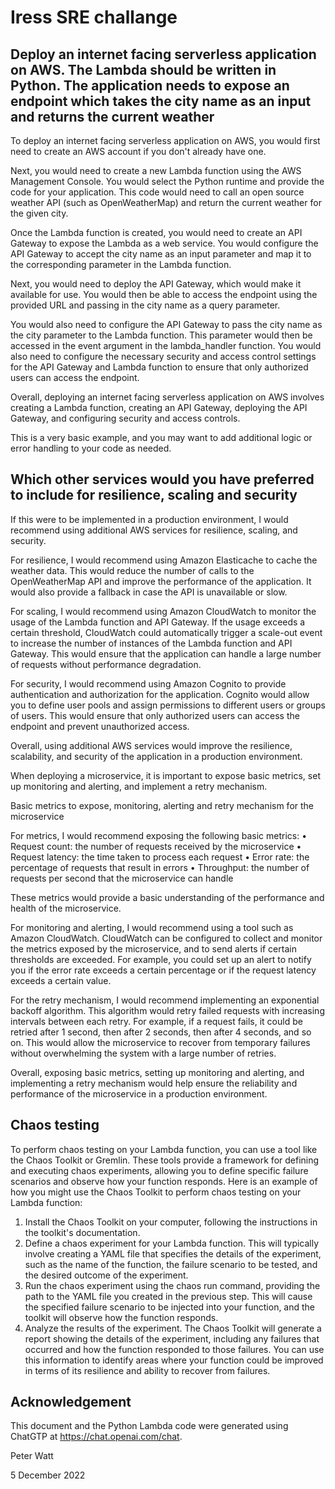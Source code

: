 # Iress SRE challange
## Deploy an internet facing serverless application on AWS. The Lambda should be written in Python. The application needs to expose an endpoint which takes the city name as an input and returns the current weather

To deploy an internet facing serverless application on AWS, you would first need to create an AWS account if you don't already have one.

Next, you would need to create a new Lambda function using the AWS Management Console. You would select the Python runtime and provide the code for your application. This code would need to call an open source weather API (such as OpenWeatherMap) and return the current weather for the given city.

Once the Lambda function is created, you would need to create an API Gateway to expose the Lambda as a web service. You would configure the API Gateway to accept the city name as an input parameter and map it to the corresponding parameter in the Lambda function.

Next, you would need to deploy the API Gateway, which would make it available for use. You would then be able to access the endpoint using the provided URL and passing in the city name as a query parameter.

You would also need to configure the API Gateway to pass the city name as the city parameter to the Lambda function. This parameter would then be accessed in the event argument in the lambda_handler function.
You would also need to configure the necessary security and access control settings for the API Gateway and Lambda function to ensure that only authorized users can access the endpoint.

Overall, deploying an internet facing serverless application on AWS involves creating a Lambda function, creating an API Gateway, deploying the API Gateway, and configuring security and access controls.


This is a very basic example, and you may want to add additional logic or error handling to your code as needed.

## Which other services would you have preferred to include for resilience, scaling and security

If this were to be implemented in a production environment, I would recommend using additional AWS services for resilience, scaling, and security.

For resilience, I would recommend using Amazon Elasticache to cache the weather data. This would reduce the number of calls to the OpenWeatherMap API and improve the performance of the application. It would also provide a fallback in case the API is unavailable or slow.

For scaling, I would recommend using Amazon CloudWatch to monitor the usage of the Lambda function and API Gateway. If the usage exceeds a certain threshold, CloudWatch could automatically trigger a scale-out event to increase the number of instances of the Lambda function and API Gateway. This would ensure that the application can handle a large number of requests without performance degradation.

For security, I would recommend using Amazon Cognito to provide authentication and authorization for the application. Cognito would allow you to define user pools and assign permissions to different users or groups of users. This would ensure that only authorized users can access the endpoint and prevent unauthorized access.

Overall, using additional AWS services would improve the resilience, scalability, and security of the application in a production environment.

When deploying a microservice, it is important to expose basic metrics, set up monitoring and alerting, and implement a retry mechanism.

Basic metrics to expose, monitoring, alerting and retry mechanism for the microservice

For metrics, I would recommend exposing the following basic metrics:
•	Request count: the number of requests received by the microservice
•	Request latency: the time taken to process each request
•	Error rate: the percentage of requests that result in errors
•	Throughput: the number of requests per second that the microservice can handle

These metrics would provide a basic understanding of the performance and health of the microservice.

For monitoring and alerting, I would recommend using a tool such as Amazon CloudWatch. CloudWatch can be configured to collect and monitor the metrics exposed by the microservice, and to send alerts if certain thresholds are exceeded. For example, you could set up an alert to notify you if the error rate exceeds a certain percentage or if the request latency exceeds a certain value.

For the retry mechanism, I would recommend implementing an exponential backoff algorithm. This algorithm would retry failed requests with increasing intervals between each retry. For example, if a request fails, it could be retried after 1 second, then after 2 seconds, then after 4 seconds, and so on. This would allow the microservice to recover from temporary failures without overwhelming the system with a large number of retries.

Overall, exposing basic metrics, setting up monitoring and alerting, and implementing a retry mechanism would help ensure the reliability and performance of the microservice in a production environment.
## Chaos testing
To perform chaos testing on your Lambda function, you can use a tool like the Chaos Toolkit or Gremlin. These tools provide a framework for defining and executing chaos experiments, allowing you to define specific failure scenarios and observe how your function responds.
Here is an example of how you might use the Chaos Toolkit to perform chaos testing on your Lambda function:
1.	Install the Chaos Toolkit on your computer, following the instructions in the toolkit's documentation.
2.	Define a chaos experiment for your Lambda function. This will typically involve creating a YAML file that specifies the details of the experiment, such as the name of the function, the failure scenario to be tested, and the desired outcome of the experiment.
3.	Run the chaos experiment using the chaos run command, providing the path to the YAML file you created in the previous step. This will cause the specified failure scenario to be injected into your function, and the toolkit will observe how the function responds.
4.	Analyze the results of the experiment. The Chaos Toolkit will generate a report showing the details of the experiment, including any failures that occurred and how the function responded to those failures. You can use this information to identify areas where your function could be improved in terms of its resilience and ability to recover from failures.

## Acknowledgement
This document and the Python Lambda code were generated using ChatGTP at https://chat.openai.com/chat.

Peter Watt

5 December 2022


